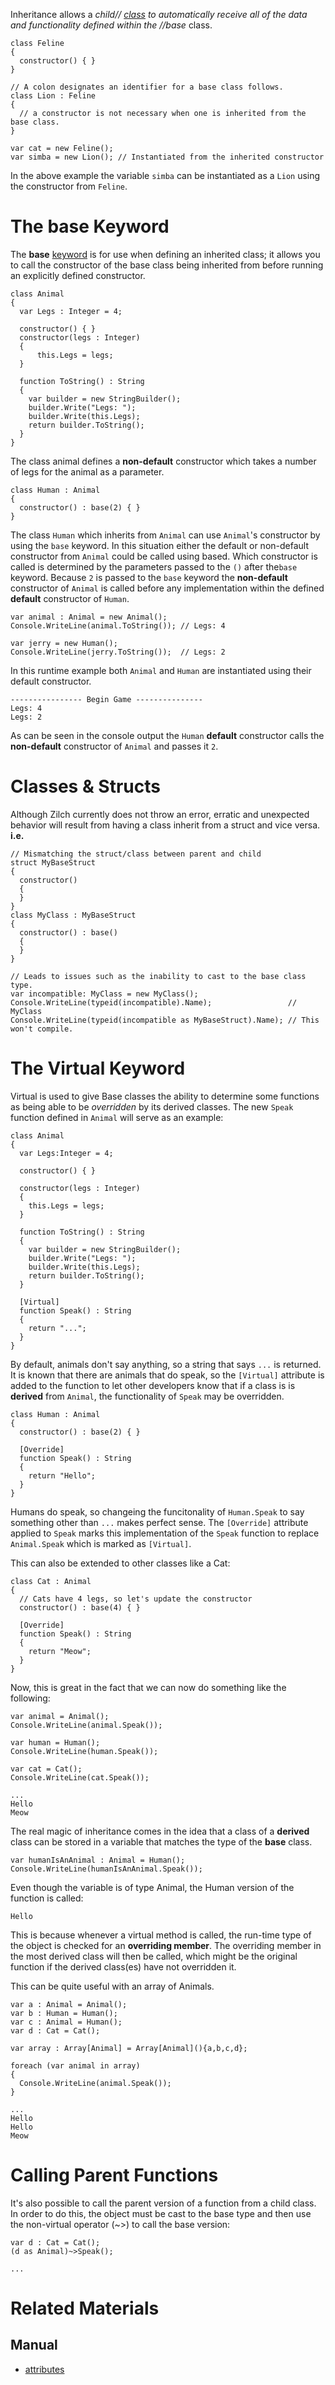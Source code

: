 Inheritance allows a *child// [class](https://github.com/zeroengineteam/ZeroDocs/zero_editor_documentation/zeromanual/zilch_in_zero/classes.markdown) to automatically receive all of the data and functionality defined within the //base* class.

```name=Feline, lang=csharp
class Feline
{
  constructor() { }
}
```

```name=Lion, lang=csharp
// A colon designates an identifier for a base class follows.
class Lion : Feline
{
  // a constructor is not necessary when one is inherited from the base class.  
}
```
```name=Using Feline & Lion, lang=csharp
var cat = new Feline();
var simba = new Lion(); // Instantiated from the inherited constructor
```

In the above example the variable `simba` can be instantiated as a `Lion` using the constructor from `Feline`.

 # The **base** Keyword
The **base** [keyword](https://github.com/zeroengineteam/ZeroDocs/zero_editor_documentation/zeromanual/zilch_in_zero/keywords.markdown) is for use when defining an inherited class; it allows you to call the constructor of the base class being inherited from before running an explicitly defined constructor.

```name=Animal, lang=csharp
class Animal
{
  var Legs : Integer = 4;
  
  constructor() { }
  constructor(legs : Integer)
  {
      this.Legs = legs;
  }

  function ToString() : String
  {
    var builder = new StringBuilder();
    builder.Write("Legs: ");
    builder.Write(this.Legs);
    return builder.ToString();
  }
}
```
The class animal defines a **non-default** constructor which takes a number of legs for the animal as a parameter.

```name=Human, lang=csharp
class Human : Animal
{
  constructor() : base(2) { }
}
```
The class `Human` which inherits from `Animal` can use `Animal`'s constructor by using the `base` keyword. In this situation either the default or non-default constructor from `Animal` could be called using based. Which constructor is called is determined by the parameters passed to the `()` after the`base` keyword. Because `2` is passed to the `base` keyword the **non-default** constructor of `Animal` is called before any implementation within the defined **default** constructor of `Human`.

```name=Using Animal & Human, lang=csharp
var animal : Animal = new Animal();
Console.WriteLine(animal.ToString()); // Legs: 4

var jerry = new Human();
Console.WriteLine(jerry.ToString());  // Legs: 2
```
In this runtime example both `Animal` and `Human` are instantiated using their default constructor.

```name=Console Output, lang=csharp
---------------- Begin Game ---------------
Legs: 4
Legs: 2
```
As can be seen in the console output the `Human` **default** constructor calls the **non-default** constructor of `Animal` and passes it `2`.

 # Classes & Structs
Although Zilch currently does not throw an error, erratic and unexpected behavior will result from having a class inherit from a struct and vice versa. **i.e.**

```name=Incompatible Inheritance, lang=csharp
// Mismatching the struct/class between parent and child
struct MyBaseStruct
{
  constructor()
  {
  }
}
class MyClass : MyBaseStruct
{
  constructor() : base()
  {
  }
}
```
```name=Console WriteLine
// Leads to issues such as the inability to cast to the base class type. 
var incompatible: MyClass = new MyClass();
Console.WriteLine(typeid(incompatible).Name);                 // MyClass
Console.WriteLine(typeid(incompatible as MyBaseStruct).Name); // This won't compile.
```

 # The Virtual Keyword

Virtual is used to give Base classes the ability to determine some functions as being able to be *overridden* by its derived classes. The new `Speak` function defined in `Animal` will serve as an example:

```name=Applying Virtual to a Function,lang=csharp
class Animal
{
  var Legs:Integer = 4;

  constructor() { }
  
  constructor(legs : Integer)
  {
    this.Legs = legs;
  }
  
  function ToString() : String
  {
    var builder = new StringBuilder();
    builder.Write("Legs: ");
    builder.Write(this.Legs);
    return builder.ToString();
  }
  
  [Virtual]
  function Speak() : String
  {
    return "...";
  }
}
```

By default, animals don't say anything, so a string that says `...` is returned. It is known that there are animals that do speak, so the `[Virtual]` attribute is added to the function to let other developers know that if a class is is **derived** from `Animal`, the functionality of `Speak` may be overridden.


```name=Animal, lang=csharp
class Human : Animal
{
  constructor() : base(2) { }
  
  [Override]
  function Speak() : String
  {
    return "Hello";
  }
}
```
Humans do speak, so changeing the funcitonality of `Human.Speak` to say something other than `...` makes perfect sense. The `[Override]` attribute applied to `Speak` marks this implementation of the `Speak` function to replace `Animal.Speak` which is marked as `[Virtual]`.

This can also be extended to other classes like a Cat:

```name=Cat, lang=csharp
class Cat : Animal
{
  // Cats have 4 legs, so let's update the constructor
  constructor() : base(4) { }
  
  [Override]
  function Speak() : String
  {
    return "Meow";
  }
}
```

Now, this is great in the fact that we can now do something like the following:

```name=Using Overridden Functions, lang=csharp
var animal = Animal();
Console.WriteLine(animal.Speak());

var human = Human();
Console.WriteLine(human.Speak());

var cat = Cat();
Console.WriteLine(cat.Speak());
```

```name=Console Output
...
Hello
Meow
```

The real magic of inheritance comes in the idea that a class of a **derived** class can be stored in a variable that matches the type of the **base** class.

```lang=csharp
var humanIsAnAnimal : Animal = Human();
Console.WriteLine(humanIsAnAnimal.Speak());
```

Even though the variable is of type Animal, the Human version of the function is called:

```name=Console Output
Hello
```

This is because whenever a virtual method is called, the run-time type of the object is checked for an **overriding member**. The overriding member in the most derived class will then be called, which might be the original function if the derived class(es) have not overridden it.

This can be quite useful with an array of Animals.

```name=Array of Animals, lang=csharp
var a : Animal = Animal();
var b : Human = Human();
var c : Animal = Human();
var d : Cat = Cat();

var array : Array[Animal] = Array[Animal](){a,b,c,d};

foreach (var animal in array)
{
  Console.WriteLine(animal.Speak());
}
```


```name=Console Output, lang=csharp
...
Hello
Hello
Meow
```

 # Calling Parent Functions

It's also possible to call the parent version of a function from a child class. In order to do this, the object must be cast to the base type and then use the non-virtual operator (~>) to call the base version:

```name=Calling **base** Function from Derived, lang=csharp
var d : Cat = Cat();
(d as Animal)~>Speak();
```
```name=Console Output, lang=csharp
...
```

 # Related Materials
 ## Manual
- [attributes](https://github.com/zeroengineteam/ZeroDocs/zero_editor_documentation/zeromanual/zilch_in_zero/attributes.markdown) 

 